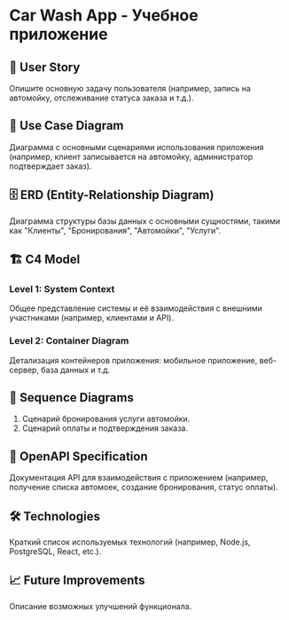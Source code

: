 # Car Wash App - Учебное приложение

## 📖 User Story
Опишите основную задачу пользователя (например, запись на автомойку, отслеживание статуса заказа и т.д.).

## 🎯 Use Case Diagram
Диаграмма с основными сценариями использования приложения (например, клиент записывается на автомойку, администратор подтверждает заказ).

## 🗄️ ERD (Entity-Relationship Diagram)
Диаграмма структуры базы данных с основными сущностями, такими как "Клиенты", "Бронирования", "Автомойки", "Услуги".

## 🏗️ C4 Model
### Level 1: System Context
Общее представление системы и её взаимодействия с внешними участниками (например, клиентами и API).
### Level 2: Container Diagram
Детализация контейнеров приложения: мобильное приложение, веб-сервер, база данных и т.д.

## 🔄 Sequence Diagrams
1. Сценарий бронирования услуги автомойки.
2. Сценарий оплаты и подтверждения заказа.

## 📜 OpenAPI Specification
Документация API для взаимодействия с приложением (например, получение списка автомоек, создание бронирования, статус оплаты).

## 🛠️ Technologies
Краткий список используемых технологий (например, Node.js, PostgreSQL, React, etc.).

## 📈 Future Improvements
Описание возможных улучшений функционала.
